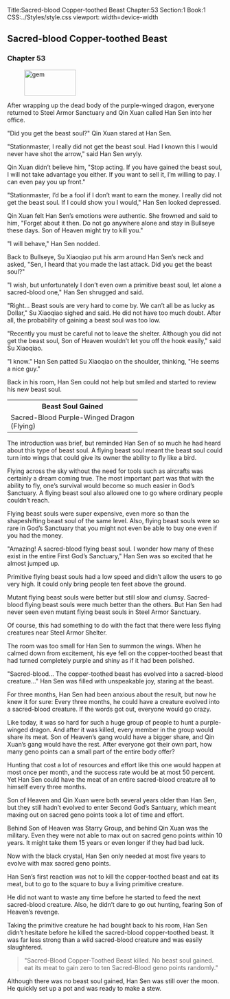 Title:Sacred-blood Copper-toothed Beast
Chapter:53
Section:1
Book:1
CSS:../Styles/style.css
viewport: width=device-width

## Sacred-blood Copper-toothed Beast
### Chapter 53

<figure>
	<img src="../Images/gem.gif" alt="gem" id="gem" width="120" height="60" />
</figure>


After wrapping up the dead body of the purple-winged dragon, everyone returned to Steel Armor Sanctuary and Qin Xuan called Han Sen into her office.

"Did you get the beast soul?" Qin Xuan stared at Han Sen.

"Stationmaster, I really did not get the beast soul. Had I known this I would never have shot the arrow," said Han Sen wryly.

Qin Xuan didn’t believe him, "Stop acting. If you have gained the beast soul, I will not take advantage you either. If you want to sell it, I’m willing to pay. I can even pay you up front."

"Stationmaster, I’d be a fool if I don’t want to earn the money. I really did not get the beast soul. If I could show you I would," Han Sen looked depressed.

Qin Xuan felt Han Sen’s emotions were authentic. She frowned and said to him, "Forget about it then. Do not go anywhere alone and stay in Bullseye these days. Son of Heaven might try to kill you."

"I will behave," Han Sen nodded.

Back to Bullseye, Su Xiaoqiao put his arm around Han Sen’s neck and asked, "Sen, I heard that you made the last attack. Did you get the beast soul?"

"I wish, but unfortunately I don’t even own a primitive beast soul, let alone a sacred-blood one," Han Sen shrugged and said.

"Right… Beast souls are very hard to come by. We can’t all be as lucky as Dollar," Su Xiaoqiao sighed and said. He did not have too much doubt. After all, the probability of gaining a beast soul was too low.

"Recently you must be careful not to leave the shelter. Although you did not get the beast soul, Son of Heaven wouldn’t let you off the hook easily," said Su Xiaoqiao.

"I know." Han Sen patted Su Xiaoqiao on the shoulder, thinking, "He seems a nice guy."

Back in his room, Han Sen could not help but smiled and started to review his new beast soul.

<div class="tables">
	<table class="beast">
		<tr>
			<th>Beast Soul Gained</th>
		</tr><tr>
			<td>Sacred-Blood Purple-Winged Dragon<br>
				<span class="type">(Flying)</td>
		</tr>
	</table>
	<!-- Type of Sacred-Blood Purple-Winged Dragon’s Beast Soul: Flying. -->
</div>


The introduction was brief, but reminded Han Sen of so much he had heard about this type of beast soul. A flying beast soul meant the beast soul could turn into wings that could give its owner the ability to fly like a bird.

Flying across the sky without the need for tools such as aircrafts was certainly a dream coming true. The most important part was that with the ability to fly, one’s survival would become so much easier in God’s Sanctuary. A flying beast soul also allowed one to go where ordinary people couldn’t reach.

Flying beast souls were super expensive, even more so than the shapeshifting beast soul of the same level. Also, flying beast souls were so rare in God’s Sanctuary that you might not even be able to buy one even if you had the money.

"Amazing! A sacred-blood flying beast soul. I wonder how many of these exist in the entire First God’s Sanctuary," Han Sen was so excited that he almost jumped up.

Primitive flying beast souls had a low speed and didn’t allow the users to go very high. It could only bring people ten feet above the ground.

Mutant flying beast souls were better but still slow and clumsy. Sacred-blood flying beast souls were much better than the others. But Han Sen had never seen even mutant flying beast souls in Steel Armor Sanctuary.

Of course, this had something to do with the fact that there were less flying creatures near Steel Armor Shelter.

The room was too small for Han Sen to summon the wings. When he calmed down from excitement, his eye fell on the copper-toothed beast that had turned completely purple and shiny as if it had been polished.

"Sacred-blood... The copper-toothed beast has evolved into a sacred-blood creature..." Han Sen was filled with unspeakable joy, staring at the beast.

For three months, Han Sen had been anxious about the result, but now he knew it for sure: Every three months, he could have a creature evolved into a sacred-blood creature. If the words got out, everyone would go crazy.

Like today, it was so hard for such a huge group of people to hunt a purple-winged dragon. And after it was killed, every member in the group would share its meat. Son of Heaven’s gang would have a bigger share, and Qin Xuan’s gang would have the rest. After everyone got their own part, how many geno points can a small part of the entire body offer?

Hunting that cost a lot of resources and effort like this one would happen at most once per month, and the success rate would be at most 50 percent. Yet Han Sen could have the meat of an entire sacred-blood creature all to himself every three months.

Son of Heaven and Qin Xuan were both several years older than Han Sen, but they still hadn’t evolved to enter Second God’s Santuary, which meant maxing out on sacred geno points took a lot of time and effort.

Behind Son of Heaven was Starry Group, and behind Qin Xuan was the military. Even they were not able to max out on sacred geno points within 10 years. It might take them 15 years or even longer if they had bad luck.

Now with the black crystal, Han Sen only needed at most five years to evolve with max sacred geno points.

Han Sen’s first reaction was not to kill the copper-toothed beast and eat its meat, but to go to the square to buy a living primitive creature.

He did not want to waste any time before he started to feed the next sacred-blood creature. Also, he didn’t dare to go out hunting, fearing Son of Heaven’s revenge.

Taking the primitive creature he had bought back to his room, Han Sen didn’t hesitate before he killed the sacred-blood copper-toothed beast. It was far less strong than a wild sacred-blood creature and was easily slaughtered.

> "Sacred-Blood Copper-Toothed Beast killed. No beast soul gained. eat its meat to gain zero to ten Sacred-Blood geno points randomly."

Although there was no beast soul gained, Han Sen was still over the moon. He quickly set up a pot and was ready to make a stew.